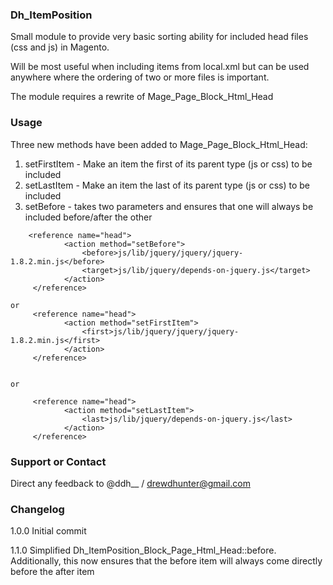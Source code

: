 ### Dh_ItemPosition
Small module to provide very basic sorting ability for included head files (css and js) in Magento.

Will be most useful when including items from local.xml but can be used anywhere where the ordering of two or more files is important.

The module requires a rewrite of Mage_Page_Block_Html_Head

### Usage

Three new methods have been added to Mage_Page_Block_Html_Head:

1. setFirstItem - Make an item the first of its parent type (js or css) to be included
2. setLastItem - Make an item the last of its parent type (js or css) to be included
3. setBefore - takes two parameters and ensures that one will always be included before/after the other


```
    <reference name="head">
            <action method="setBefore">
                <before>js/lib/jquery/jquery/jquery-1.8.2.min.js</before>
                <target>js/lib/jquery/depends-on-jquery.js</target>
            </action>
     </reference>

or
     <reference name="head">
            <action method="setFirstItem">
                <first>js/lib/jquery/jquery/jquery-1.8.2.min.js</first>
            </action>
     </reference>


or

     <reference name="head">
            <action method="setLastItem">
                <last>js/lib/jquery/depends-on-jquery.js</last>
            </action>
     </reference>

```


### Support or Contact
Direct any feedback to @ddh__ / drewdhunter@gmail.com


### Changelog
1.0.0 Initial commit

1.1.0 Simplified Dh_ItemPosition_Block_Page_Html_Head::before.  Additionally, this now ensures that the before item will always come directly before the after item

